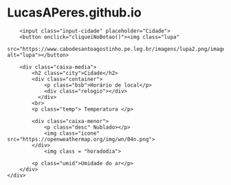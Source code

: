 # LucasAPeres.github.io
<!DOCTYPE html>
<html lang="pt-br">

<head>
    <meta charset="UTF-8">
    <meta http-equiv="X-UA-Compatible" content="IE=edge">
    <meta name="viewport" content="width=device-width, initial-scale=1.0">
    <link rel="stylesheet" href="style.css">
    <link rel="shortcut icon" href="favicon/nuvem.png" type="image/x-icon">
    <link rel="preconnect" href="https://fonts.googleapis.com">
    <link rel="preconnect" href="https://fonts.gstatic.com" crossorigin>
    <link href="https://fonts.googleapis.com/css2?family=Montserrat:wght@300&display=swap" rel="stylesheet">
    <script src="scripts.js"></script>
    <title>Temperanuvem</title>
</head>


<body onload="entreiNaPagina()">
    <div class="caixa-maior">

        <input class="input-cidade" placeholder="Cidade">
        <button onclick="cliqueiNoBotao()"><img class="lupa"
                src="https://www.cabodesantoagostinho.pe.leg.br/imagens/lupa2.png/image" alt="lupa"></button>

        <div class="caixa-media">
            <h2 class="city">Cidade</h2>
            <div class="container">
                <p class="bsb">Horário de local</p>
                <div class="relogio"></div>
              </div>
            <br>
            <p class="temp"> Temperatura </p>

            <div class="caixa-menor">
                <p class="desc" Nublado></p>
                <img class="icone" src="https://openweathermap.org/img/wn/04n.png">
            </div>
                <img class = "horadodia">

            <p class="umid">Umidade do ar</p>
        </div>
    </div>

</body>

</html>
